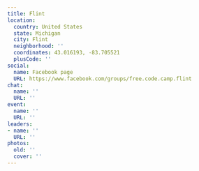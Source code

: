 ```yaml
---
title: Flint
location:
  country: United States
  state: Michigan
  city: Flint
  neighborhood: ''
  coordinates: 43.016193, -83.705521
  plusCode: ''
social:
  name: Facebook page
  URL: https://www.facebook.com/groups/free.code.camp.flint
chat:
  name: ''
  URL: ''
event:
  name: ''
  URL: ''
leaders:
- name: ''
  URL: ''
photos:
  old: ''
  cover: ''
---
```

